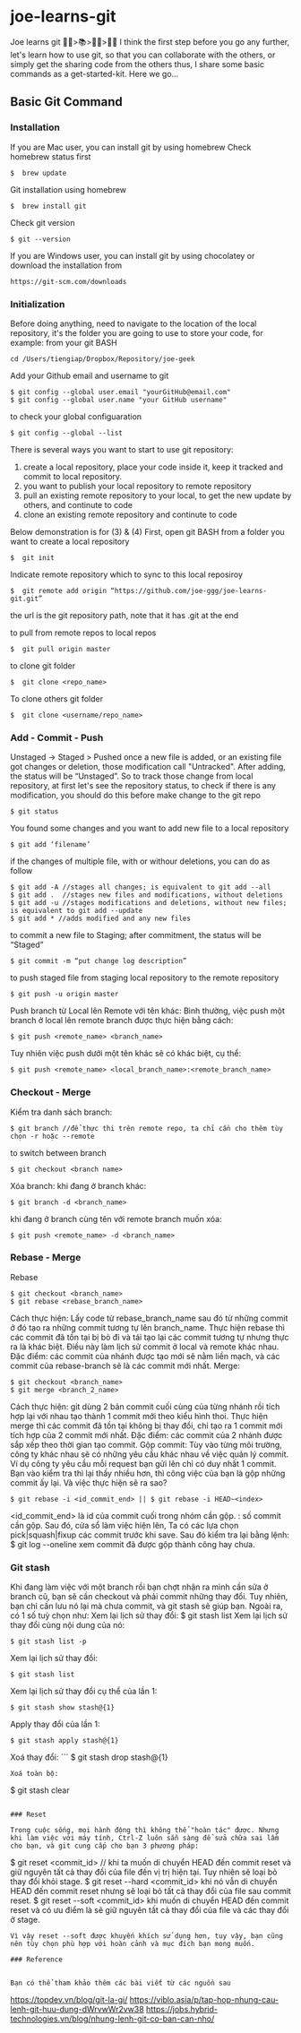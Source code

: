 # joe-learns-git

Joe learns git 🐱‍💻>📚>🐱‍👤>🐱‍🏍
I think the first step before you go any further, let's learn how to use git, so that you can collaborate with the others, or simply get the sharing code from the others
thus, I share some basic commands as a get-started-kit.
Here we go...

## Basic Git Command

### Installation

If you are Mac user, you can install git by using homebrew
Check homebrew status first
```
$  brew update
```
Git installation using homebrew
```
$  brew install git 
```
Check git version
```
$ git --version
```
If you are Windows user, you can install git by using chocolatey
or download the installation from 
```
https://git-scm.com/downloads
```

### Initialization

Before doing anything, need to navigate to the location of the local repository, it's the folder you are going to use to store your code, for example:
from your git BASH
```
cd /Users/tiengiap/Dropbox/Repository/joe-geek 
```
Add your Github email and username to git
```
$ git config --global user.email "yourGitHub@email.com"
$ git config --global user.name "your GitHub username"
```
to check your global configuaration
```
$ git config --global --list
```

There is several ways you want to start to use git repository:
1) create a local repository, place your code inside it, keep it tracked and commit to local repository.
2) you want to publish your local repository to remote repository
3) pull an existing remote repository to your local, to get the new update by others, and continute to code
4) clone an existing remote repository and continute to code

Below demonstration is for (3) & (4)
First, open git BASH from a folder you want to create a local repository
```
$  git init  
```
Indicate remote repository which to sync to this local reposiroy
```
$  git remote add origin “https://github.com/joe-ggg/joe-learns-git.git” 
```
the url is the git repository path, note that it has .git at the end
 
to pull from remote repos to local repos
```
$  git pull origin master 
```
to clone git folder
```
$  git clone <repo_name>
```
To clone others git folder
```
$  git clone <username/repo_name>
```

### Add - Commit - Push

Unstaged -> Staged > Pushed
once a new file is added, or an existing file got changes or deletion, those modification call "Untracked".
After adding, the status will be “Unstaged”.
So to track those change from local repository, at first let's see the repository status, to check if there is any modification, you should do this before make change to the git repo
```
$ git status 
```
You found some changes and you want to add new file to a local repository
```
$ git add ‘filename’ 
```
if the changes of multiple file, with or withour deletions, you can do as follow
```
$ git add -A //stages all changes; is equivalent to git add --all
$ git add .  //stages new files and modifications, without deletions
$ git add -u //stages modifications and deletions, without new files; is equivalent to git add --update
$ git add * //adds modified and any new files 
```
to commit a new file to Staging; after commitment, the status will be “Staged”
```
$ git commit -m “put change log description”  
```
to push staged file from staging local repository to the remote repository
```
$ git push -u origin master
```
Push branch từ Local lên Remote với tên khác:
Bình thường, việc push một branch ở local lên remote branch được thực hiện bằng cách: 
```
$ git push <remote_name> <branch_name>
```
Tuy nhiên việc push dưới một tên khác sẽ có khác biệt, cụ thể: 
```
$ git push <remote_name> <local_branch_name>:<remote_branch_name>
```

### Checkout - Merge

Kiểm tra danh sách branch: 
```
$ git branch //để thực thi trên remote repo, ta chỉ cần cho thêm tùy chọn -r hoặc --remote
```
to switch between branch
```
$ git checkout <branch name> 
```
Xóa branch:
khi đang ở branch khác: 
```
$ git branch -d <branch_name>
```
khi đang ở branch cùng tên với remote branch muốn xóa: 
```
$ git push <remote_name> -d <branch_name>

```
### Rebase - Merge
Rebase
```
$ git checkout <branch_name>
$ git rebase <rebase_branch_name>
```
Cách thực hiện: Lấy code từ rebase_branch_name sau đó từ những commit ở đó tạo ra những commit tương tự lên branch_name. Thực hiện rebase thì các commit đã tồn tại bị bỏ đi và tái tạo lại các commit tương tự nhưng thực ra là khác biệt. Điều này làm lịch sử commit ở local và remote khác nhau.
Đặc điểm: các commit của nhánh được tạo mới sẽ nằm liền mạch, và các commit của rebase-branch sẽ là các commit mới nhất.
Merge:
```
$ git checkout <branch_name>
$ git merge <branch_2_name>
```
Cách thực hiện: git dùng 2 bản commit cuối cùng của từng nhánh rồi tích hợp lại với nhau tạo thành 1 commit mới theo kiểu hình thoi. Thực hiện merge thì các commit đã tồn tại không bị thay đổi, chỉ tạo ra 1 commit mới tích hợp của 2 commit mới nhất.
Đặc điểm: các commit của 2 nhánh được sắp xếp theo thời gian tạo commit.
Gộp commit:
Tùy vào từng môi trường, công ty khác nhau sẽ có những yêu cầu khác nhau về việc quản lý commit. Ví dụ công ty yêu cầu mỗi request bạn gửi lên chỉ có duy nhất 1 commit. Bạn vào kiểm tra thì lại thấy nhiều hơn, thì công việc của bạn là gộp những commit ấy lại. Và việc thực hiện sẽ ra sao?
```
$ git rebase -i <id_commit_end> || $ git rebase -i HEAD~<index>
```
<id_commit_end> là id của commit cuối trong nhóm cần gộp.
<index>: số commit cần gộp. Sau đó, cửa sổ làm việc hiện lên, Ta có các lựa chọn pick|squash|fixup các commit trước khi save.
Sau đó kiểm tra lại bằng lệnh: $ git log --oneline xem commit đã được gộp thành công hay chưa.
 
### Git stash


Khi đang làm việc với một branch rồi bạn chợt nhận ra mình cần sửa ở branch cũ, bạn sẽ cần checkout và phải commit những thay đổi. Tuy nhiên, bạn chỉ cần lưu nó lại mà chưa commit, và git stash sẽ giúp bạn. Ngoài ra, có 1 số tuỳ chọn như:
Xem lại lịch sử thay đổi: $ git stash list
Xem lại lịch sử thay đổi cùng nội dung của nó: 
```
$ git stash list -p
```
Xem lại lịch sử thay đổi: 
```
$ git stash list
```
Xem lại lịch sử thay đổi cụ thể của lần 1: 
```
$ git stash show stash@{1}
```
Apply thay đổi của lần 1: 
```
$ git stash apply stash@{1}
```
Xoá thay đổi: ```
$ git stash drop stash@{1}
```
Xoá toàn bộ: 
```
$ git stash clear
```

### Reset

Trong cuộc sống, mọi hành động thì không thể "hoàn tác" được. Nhưng khi làm việc với máy tính, Ctrl-Z luôn sẵn sàng để sửa chữa sai lầm cho bạn, và git cung cấp cho bạn 3 phương pháp:
```
$ git reset <commit_id> // khi ta muốn di chuyển HEAD đến commit reset và giữ nguyên tất cả thay đổi của file đến vị trị hiện tại. Tuy nhiên sẽ loại bỏ thay đổi khỏi stage.
$ git reset --hard <commit_id> khi nó vẫn di chuyển HEAD đến commit reset nhưng sẽ loại bỏ tất cả thay đổi của file sau commit reset.
$ git reset --soft <commit_id> khi muốn di chuyển HEAD đến commit reset và có ưu điểm là sẽ giữ nguyên tất cả thay đổi của file và các thay đổi ở stage. 
```
Vì vậy reset --soft được khuyến khích sử dụng hơn, tuy vậy, bạn cũng nên tùy chọn phù hợp với hoàn cảnh và mục đích bạn mong muốn.

### Reference


Bạn có thể tham khảo thêm các bài viết từ các nguồn sau
```
https://topdev.vn/blog/git-la-gi/
https://viblo.asia/p/tap-hop-nhung-cau-lenh-git-huu-dung-dWrvwWr2vw38
https://jobs.hybrid-technologies.vn/blog/nhung-lenh-git-co-ban-can-nho/
```
